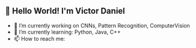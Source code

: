 ## 👋 Hello World! I'm Victor Daniel

- 🔭 I’m currently working on CNNs, Pattern Recognition, ComputerVision
- 🌱 I’m currently learning: Python, Java, C++
- 📫 How to reach me: 
